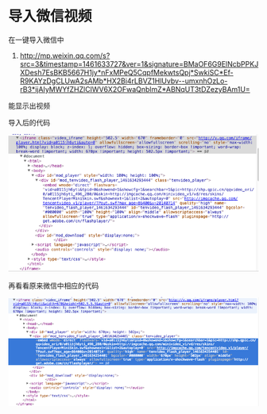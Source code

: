 # 导入微信视频

在一键导入微信中

1. <http://mp.weixin.qq.com/s?src=3&timestamp=1461633727&ver=1&signature=BMaOF6G9ElNcbPPKJXDesh7EsBKB5667H1jy*nFxMPeQ5CqpfMekwtsQpj*SwkiSC*Ef-R9KAYzDgCLUwA2sAMb*HX2Bi4rLBVZ1HlUvbv--umxnhOzLo-rB3*ijAIyMWYfZHZlCIWV6X2OFwaQnblmZ*ABNqUT3tDZezyBAm1U=>

能显示出视频

导入后的代码

![能显示视频](QQ20160426-0.png)

再看看原来微信中相应的代码

![微信中的url](QQ20160426-1.png)